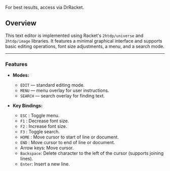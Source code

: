 For best results, access via DrRacket.

## Overview

This text editor is implemented using Racket's `2htdp/universe` and `2htdp/image` libraries. It features a minimal graphical interface and supports basic editing operations, font size adjustments, a menu, and a search mode.

---

### Features

- **Modes:**
  - `EDIT`  — standard editing mode.
  - `MENU`  — menu overlay for user instructions.
  - `SEARCH` — search overlay for finding text.

- **Key Bindings:**
  - `ESC` : Toggle menu.
  - `F1` : Decrease font size.
  - `F2` : Increase font size.
  - `F3` : Toggle search.
  - `HOME` : Move cursor to start of line or document.
  - `END` : Move cursor to end of line or document.
  - Arrow keys: Move cursor.
  - `Backspace`: Delete character to the left of the cursor (supports joining lines).
  - `Enter`: Insert a new line.
